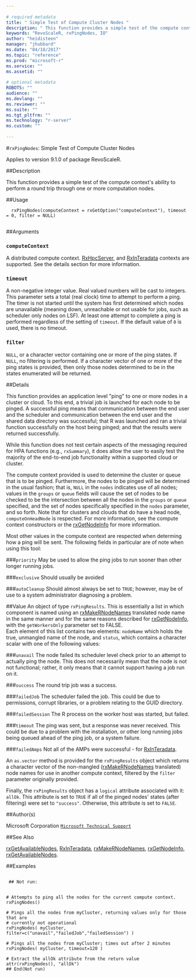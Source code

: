 ```yaml
--- 
 
# required metadata 
title: " Simple Test of Compute Cluster Nodes " 
description: " This function provides a simple test of the compute context's ability to perform a round trip through one or more  computation nodes. " 
keywords: "RevoScaleR, rxPingNodes, IO" 
author: "heidisteen" 
manager: "jhubbard" 
ms.date: "04/18/2017" 
ms.topic: "reference" 
ms.prod: "microsoft-r" 
ms.service: "" 
ms.assetid: "" 
 
# optional metadata 
ROBOTS: "" 
audience: "" 
ms.devlang: "" 
ms.reviewer: "" 
ms.suite: "" 
ms.tgt_pltfrm: "" 
ms.technology: "r-server" 
ms.custom: "" 
 
--- 
```

 
 
 #`rxPingNodes`:  Simple Test of Compute Cluster Nodes 

 Applies to version 9.1.0 of package RevoScaleR.
 
 ##Description
 
This function provides a simple test of the compute context's ability to perform a round trip through one or more 
computation nodes.
 
 
 
 ##Usage

```   
  rxPingNodes(computeContext = rxGetOption("computeContext"), timeout = 0, filter = NULL)
 
```
 
 
 ##Arguments

   
  
 ### `computeContext`
 A distributed compute context. [RxHpcServer](../../r-reference/revoscaler/revoscaler-deprecated.md), and  [RxInTeradata](../../r-reference/revoscaler/rxinteradata.md) contexts are supported.  See the details section for more information. 
  
  
  
 ### `timeout`
 A non-negative integer value.  Real valued numbers will be cast to integers.  This parameter sets a total (real clock) time to attempt to perform a ping.  The timer is not started until  the system has first determined which nodes are unavailable (meaning down, unreachable or not usable for jobs,  such as scheduler only nodes on LSF).   At least one attempt to complete a ping is performed regardless of the setting of `timeout`.  If the default value of `0` is used, there is no timeout. 
  
  
  
 ### `filter`
 `NULL`, or a character vector containing one or more of the ping states.  If `NULL`, no filtering is  performed.  If a character vector of one or more of the ping states is provided, then only those nodes determined to be in the  states enumerated will be returned. 
  
  
 
 
 
 ##Details
 
This function provides an application level "ping" to one or more nodes in a cluster or cloud.  To this end, a trivial job is launched for 
each node to be pinged.  A successful ping means that communication between the end user and the scheduler and communication between the 
end user and the shared data directory was successful; that R was launched and ran a trivial function successfully on the host being pinged; 
and that the results were returned successfully.

While this function does not test certain aspects of the messaging required for HPA functions (e.g., `rxSummary`), it does allow the user 
to easily test the majority of the end-to-end job functionality within a supported cloud or cluster.

The compute context provided is used to determine the cluster or queue 
that is to be pinged.  Furthermore, the nodes to be pinged will be determined in the usual fashion; that is, 
`NULL` in the `nodes` indicates use of all nodes; values in the `groups` or `queue` fields will 
cause the set of nodes to be checked to be the intersection between all the nodes in the `groups` or `queue` 
specified, and the set of nodes specifically specified in the `nodes` parameter, and so forth.  Note that for 
clusters and clouds that do have a head node, `computeOnHeadNode` is respected.  For more 
information, see the compute context constructors or the [rxGetNodeInfo](../../r-reference/revoscaler/rxgetnodeinfo.md) for more information.

Most other values in the compute context are respected when determing how a ping will be sent.  The following fields in particular are of note 
when using this tool:



###`priority` 
May be used to allow the ping jobs to run sooner than other longer running jobs.


###`exclusive` 
Should usually be avoided


###`autoCleanup` 
Should almost always be set to `TRUE`; however, may be of use to a system administrator diagnosing a problem.



 
 
 
 ##Value
  An object of type `rxPingResults`.  This is essentially a list in which component is named using an [rxMakeRNodeNames](rxMakeRNodeNames.md) translated 
node name in the same manner and for the same reasons described for [rxGetNodeInfo](../../r-reference/revoscaler/rxgetnodeinfo.md), with the `getWorkersOnly` parameter set to FALSE.  
Each element of this list contains two
elements: `nodeName` which holds the true, unmangled name of the node, and `status`, which contains a character scalar with one of 
the following values:


###`unavail`
The node failed its scheduler level check prior to an attempt to actually ping the node.  This does not necessarily mean that the node is not not functional;  rather, it only means that it cannot support having a job run on it.


###`success`
The round trip job was a success.


###`failedJob`
The scheduler failed the job.  This could be due to permissions, corrupt libraries, or a problem relating to the GUID directory.


###`failedSession`
The R process on the worker host was started, but failed.


###`timeout`
The ping was sent, but a response was never received.  This could be due to a problem with the installation, or other long running jobs being queued ahead of the ping job, or a system failure.


###`failedAmps`
Not all of the AMPs were successful - for [RxInTeradata](../../r-reference/revoscaler/rxinteradata.md).


An `as.vector` method is provided for the `rxPingResults` object which returns a character vector of the non-mangled 
([rxMakeRNodeNames](rxMakeRNodeNames.md) translated) node names for use in another compute context, filtered by the `filter` parameter originally 
provided.

Finally, the `rxPingResults` object has a `logical` attribute associated with it: `allOk`.  This attribute is set to `TRUE` if all of 
the pinged nodes' states (after filtering) were set to `"success"`.  Otherwise, this attribute is set to `FALSE`.

 
 ##Author(s)
 
Microsoft Corporation [`Microsoft Technical Support`](https://go.microsoft.com/fwlink/?LinkID=698556&clcid=0x409)

 
 
 ##See Also
 
[rxGetAvailableNodes](../../r-reference/revoscaler/rxgetavailablenodes.md),
[RxInTeradata](../../r-reference/revoscaler/rxinteradata.md),
[rxMakeRNodeNames](rxMakeRNodeNames.md),
[rxGetNodeInfo](../../r-reference/revoscaler/rxgetnodeinfo.md),
[rxGetAvailableNodes](../../r-reference/revoscaler/rxgetavailablenodes.md).
   
 
 
 ##Examples

 ```
   
  ## Not run:
 

# Attempts to ping all the nodes for the current compute context.
rxPingNodes()

# Pings all the nodes from myCluster, returning values only for those that are
# currently not operational
rxPingNodes( myCluster, filter=c("unavail","failedJob","failedSession") )

# Pings all the nodes from myCluster; times out after 2 minutes
rxPingNodes( myCluster, timeout=120 )

# Extract the allOk attribute from the return value
attr(rxPingNodes(), "allOk")
 ## End(Not run) 
  
 
```
 
 
 
 
 
 
 
 
 
